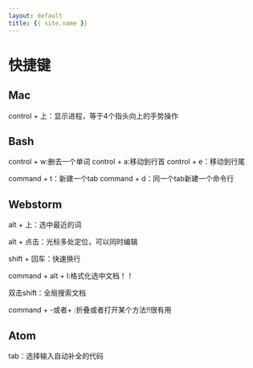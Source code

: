 ```yaml
---
layout: default
title: {{ site.name }}
---
```

# 快捷键

## Mac
control + 上：显示进程，等于4个指头向上的手势操作

## Bash
control + w:删去一个单词
control + a:移动到行首
control + e：移动到行尾

command + t：新建一个tab
command + d：同一个tab新建一个命令行

## Webstorm
alt + 上：选中最近的词

alt + 点击：光标多处定位，可以同时编辑

shift + 回车：快速换行

command + alt + l:格式化选中文档！！

双击shift：全局搜索文档

command + -或者+ :折叠或者打开某个方法!!很有用

## Atom
tab：选择输入自动补全的代码
